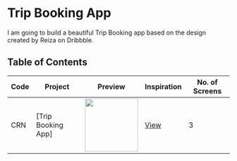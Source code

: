 # Trip Booking App

I am going to build a beautiful Trip Booking app based on the design created by Reiza on Dribbble.

## Table of Contents

| Code | Project | Preview | Inspiration | No. of Screens |
| ------ | ------ | ------ | ------ | ------ |
| CRN | [Trip Booking App] | <img src="https://static.dribbble.com/users/2232922/screenshots/13988973/media/ddba1ee5e948bd07a87136b7bdde48b9.png?compress=1&resize=1200x900" width="120" /> | [View](https://dribbble.com/shots/13988973-Digitalz-Ticket) | 3 |


